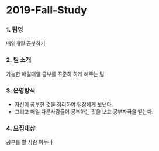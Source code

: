 # 2019-Fall-Study

### 1. 팀명

매일매일 공부하기

### 2. 팀 소개

가능한 매일매일 공부를 꾸준히 하게 해주는 팀

### 3. 운영방식

- 자신이 공부한 것을 정리하여 팀장에게 보낸다. 
- 그리고 매일 다른사람들이 공부하는 것을 보고 공부자극을 받는다.

### 4. 모집대상 

공부를 할 사람 아무나
